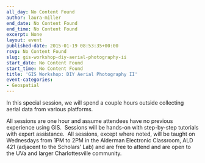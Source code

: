 ```yaml
---
all_day: No Content Found
author: laura-miller
end_date: No Content Found
end_time: No Content Found
excerpt: None
layout: event
published-date: 2015-01-19 08:53:35+00:00
rsvp: No Content Found
slug: gis-workshop-diy-aerial-photography-ii
start_date: No Content Found
start_time: No Content Found
title: 'GIS Workshop: DIY Aerial Photography II'
event-categories:
- Geospatial
---
```


In this special session, we will spend a couple hours outside collecting aerial data from various platforms.

All sessions are one hour and assume attendees have no previous experience using GIS.  Sessions will be hands-on with step-by-step tutorials with expert assistance.  All sessions, except where noted, will be taught on Wednesdays from 1PM to 2PM in the Alderman Electronic Classroom, ALD 421 (adjacent to the Scholars’ Lab) and are free to attend and are open to the UVa and larger Charlottesville community.

